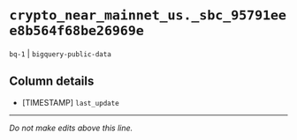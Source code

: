 # `crypto_near_mainnet_us._sbc_95791eee8b564f68be26969e`
`bq-1` | `bigquery-public-data`

## Column details
* [TIMESTAMP] `last_update`

-------------------------------------------------------------------------------
*Do not make edits above this line.*
